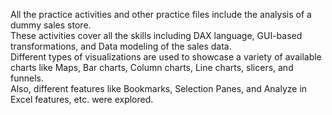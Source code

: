 All the practice activities and other practice files include the analysis of a dummy sales store.\
These activities cover all the skills including DAX language, GUI-based transformations, and Data modeling of the sales data.\
Different types of visualizations are used to showcase a variety of available charts like Maps, Bar charts, Column charts, Line charts, slicers, and funnels.\
Also, different features like Bookmarks, Selection Panes, and Analyze in Excel features, etc. were explored.
